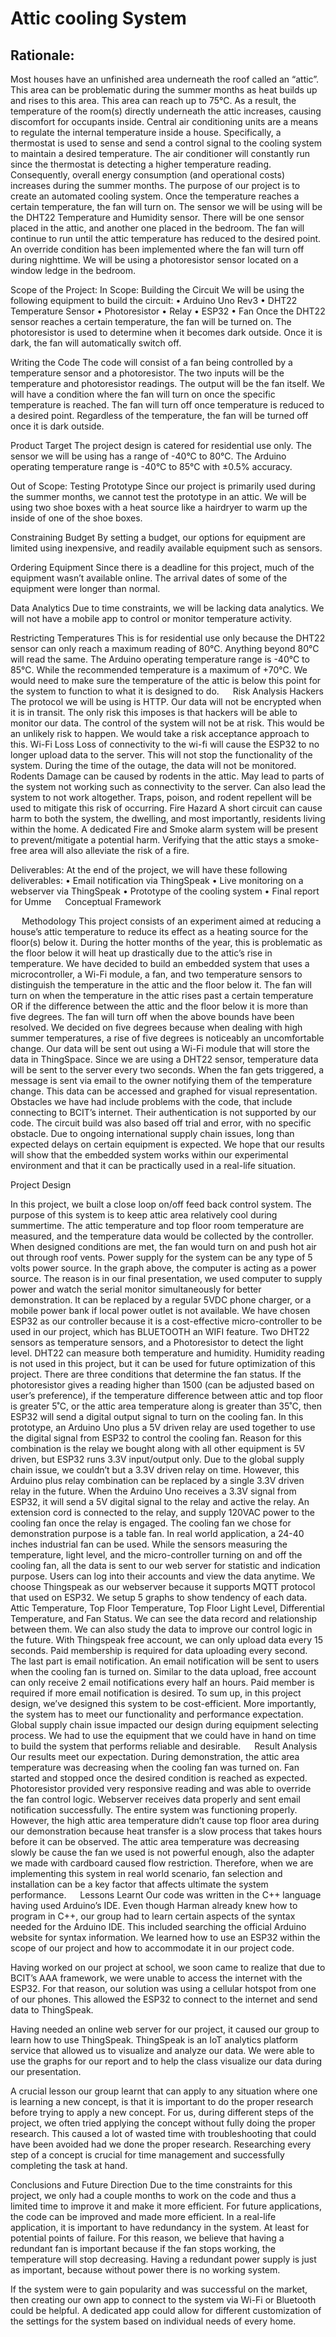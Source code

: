 
# Attic cooling System 
## Rationale:
Most houses have an unfinished area underneath the roof called an “attic”. This area can be problematic during the summer months as heat builds up and rises to this area. This area can reach up to 75°C. As a result, the temperature of the room(s) directly underneath the attic increases, causing discomfort for occupants inside. Central air conditioning units are a means to regulate the internal temperature inside a house. Specifically, a thermostat is used to sense and send a control signal to the cooling system to maintain a desired temperature. The air conditioner will constantly run since the thermostat is detecting a higher temperature reading. Consequently, overall energy consumption (and operational costs) increases during the summer months.
The purpose of our project is to create an automated cooling system. Once the temperature reaches a certain temperature, the fan will turn on. The sensor we will be using will be the DHT22 Temperature and Humidity sensor. There will be one sensor placed in the attic, and another one placed in the bedroom. The fan will continue to run until the attic temperature has reduced to the desired point. 
An override condition has been implemented where the fan will turn off during nighttime. We will be using a photoresistor sensor located on a window ledge in the bedroom.

Scope of the Project:
In Scope:
Building the Circuit
We will be using the following equipment to build the circuit:
•	Arduino Uno Rev3
•	DHT22 Temperature Sensor
•	Photoresistor
•	Relay
•	ESP32
•	Fan
Once the DHT22 sensor reaches a certain temperature, the fan will be turned on. The photoresistor is used to determine when it becomes dark outside. Once it is dark, the fan will automatically switch off.

Writing the Code
The code will consist of a fan being controlled by a temperature sensor and a photoresistor. The two inputs will be the temperature and photoresistor readings. The output will be the fan itself.
We will have a condition where the fan will turn on once the specific temperature is reached. The fan will turn off once temperature is reduced to a desired point. Regardless of the temperature, the fan will be turned off once it is dark outside. 

Product Target
The project design is catered for residential use only. The sensor we will be using has a range of -40°C to 80°C. The Arduino operating temperature range is -40°C to 85°C with ±0.5% accuracy.

Out of Scope:
Testing Prototype
Since our project is primarily used during the summer months, we cannot test the prototype in an attic. We will be using two shoe boxes with a heat source like a hairdryer to warm up the inside of one of the shoe boxes.

Constraining Budget
By setting a budget, our options for equipment are limited using inexpensive, and readily available equipment such as sensors.

Ordering Equipment
Since there is a deadline for this project, much of the equipment wasn’t available online. The arrival dates of some of the equipment were longer than normal. 

Data Analytics
Due to time constraints, we will be lacking data analytics. We will not have a mobile app to control or monitor temperature activity.

Restricting Temperatures
This is for residential use only because the DHT22 sensor can only reach a maximum reading of 80°C. Anything beyond 80°C will read the same.
The Arduino operating temperature range is -40°C to 85°C. While the recommended temperature is a maximum of +70°C. We would need to make sure the temperature of the attic is below this point for the system to function to what it is designed to do.
 
Risk Analysis
Hackers
The protocol we will be using is HTTP. Our data will not be encrypted when it is in transit. The only risk this imposes is that hackers will be able to monitor our data. The control of the system will not be at risk. 
This would be an unlikely risk to happen. We would take a risk acceptance approach to this.
Wi-Fi Loss
Loss of connectivity to the wi-fi will cause the ESP32 to no longer upload data to the server. This will not stop the functionality of the system. During the time of the outage, the data will not be monitored.
Rodents
Damage can be caused by rodents in the attic. May lead to parts of the system not working such as connectivity to the server. Can also lead the system to not work altogether.
Traps, poison, and rodent repellent will be used to mitigate this risk of occurring.
Fire Hazard
A short circuit can cause harm to both the system, the dwelling, and most importantly, residents living within the home. 
A dedicated Fire and Smoke alarm system will be present to prevent/mitigate a potential harm. Verifying that the attic stays a smoke-free area will also alleviate the risk of a fire.

Deliverables:
At the end of the project, we will have these following deliverables:
•	Email notification via ThingSpeak
•	Live monitoring on a webserver via ThingSpeak
•	Prototype of the cooling system
•	Final report for Umme
 
Conceptual Framework

	




	









 
Methodology
This project consists of an experiment aimed at reducing a house’s attic temperature to reduce its effect as a heating source for the floor(s) below it. During the hotter months of the year, this is problematic as the floor below it will heat up drastically due to the attic’s rise in temperature. 
We have decided to build an embedded system that uses a microcontroller, a Wi-Fi module, a fan, and two temperature sensors to distinguish the temperature in the attic and the floor below it. The fan will turn on when the temperature in the attic rises past a certain temperature OR if the difference between the attic and the floor below it is more than five degrees. The fan will turn off when the above bounds have been resolved. We decided on five degrees because when dealing with high summer temperatures, a rise of five degrees is noticeably an uncomfortable change. 
Our data will be sent out using a Wi-Fi module that will store the data in ThingSpace. Since we are using a DHT22 sensor, temperature data will be sent to the server every two seconds. When the fan gets triggered, a message is sent via email to the owner notifying them of the temperature change. This data can be accessed and graphed for visual representation.
Obstacles we have had include problems with the code, that include connecting to BCIT’s internet. Their authentication is not supported by our code. The circuit build was also based off trial and error, with no specific obstacle. Due to ongoing international supply chain issues, long than expected delays on certain equipment is expected.
We hope that our results will show that the embedded system works within our experimental environment and that it can be practically used in a real-life situation.

Project Design
 
In this project, we built a close loop on/off feed back control system. The purpose of this system is to keep attic area relatively cool during summertime. The attic temperature and top floor room temperature are measured, and the temperature data would be collected by the controller. When designed conditions are met, the fan would turn on and push hot air out through roof vents. 
Power supply for the system can be any type of 5 volts power source. In the graph above, the computer is acting as a power source. The reason is in our final presentation, we used computer to supply power and watch the serial monitor simultaneously for better demonstration. It can be replaced by a regular 5VDC phone charger, or a mobile power bank if local power outlet is not available. 
We have chosen ESP32 as our controller because it is a cost-effective micro-controller to be used in our project, which has BLUETOOTH an WIFI feature. Two DHT22 sensors as temperature sensors, and a Photoresistor to detect the light level. DHT22 can measure both temperature and humidity. Humidity reading is not used in this project, but it can be used for future optimization of this project. 
There are three conditions that determine the fan status. If the photoresistor gives a reading higher than 1500 (can be adjusted based on user’s preference), if the temperature difference between attic and top floor is greater 5˚C, or the attic area temperature along is greater than 35˚C, then ESP32 will send a digital output signal to turn on the cooling fan. 
In this prototype, an Arduino Uno plus a 5V driven relay are used together to use the digital signal from ESP32 to control the cooling fan. Reason for this combination is the relay we bought along with all other equipment is 5V driven, but ESP32 runs 3.3V input/output only. Due to the global supply chain issue, we couldn’t but a 3.3V driven relay on time. However, this Arduino plus relay combination can be replaced by a single 3.3V driven relay in the future. 
When the Arduino Uno receives a 3.3V signal from ESP32, it will send a 5V digital signal to the relay and active the relay. An extension cord is connected to the relay, and supply 120VAC power to the cooling fan once the relay is engaged. The cooling fan we chose for demonstration purpose is a table fan. In real world application, a 24-40 inches industrial fan can be used. 
While the sensors measuring the temperature, light level, and the micro-controller turning on and off the cooling fan, all the data is sent to our web server for statistic and indication purpose. Users can log into their accounts and view the data anytime. We choose Thingspeak as our webserver because it supports MQTT protocol that used on ESP32. 
We setup 5 graphs to show tendency of each data. Attic Temperature, Top Floor Temperature, Top Floor Light Level, Differential Temperature, and Fan Status. We can see the data record and relationship between them. We can also study the data to improve our control logic in the future. With Thingspeak free account, we can only upload data every 15 seconds. Paid membership is required for data uploading every second.
The last part is email notification. An email notification will be sent to users when the cooling fan is turned on. Similar to the data upload, free account can only receive 2 email notifications every half an hours. Paid member is required if more email notification is desired. 
To sum up, in this project design, we’ve designed this system to be cost-efficient. More importantly, the system has to meet our functionality and performance expectation. Global supply chain issue impacted our design during equipment selecting process. We had to use the equipment that we could have in hand on time to build the system that performs reliable and desirable. 
 
Result Analysis
Our results meet our expectation. During demonstration, the attic area temperature was decreasing when the cooling fan was turned on. Fan started and stopped once the desired condition is reached as expected.  Photoresistor provided very responsive reading and was able to override the fan control logic. Webserver receives data properly and sent email notification successfully. 
The entire system was functioning properly. However, the high attic area temperature didn’t cause top floor area during our demonstration because heat transfer is a slow process that takes hours before it can be observed. The attic area temperature was decreasing slowly be cause the fan we used is not powerful enough, also the adapter we made with cardboard caused flow restriction. 
Therefore, when we are implementing this system in real world scenario, fan selection and installation can be a key factor that affects ultimate the system performance. 
 
Lessons Learnt
Our code was written in the C++ language having used Arduino’s IDE. Even though Harman already knew how to program in C++, our group had to learn certain aspects of the syntax needed for the Arduino IDE. This included searching the official Arduino website for syntax information.
We learned how to use an ESP32 within the scope of our project and how to accommodate it in our project code.

Having worked on our project at school, we soon came to realize that due to BCIT’s AAA framework, we were unable to access the internet with the ESP32. For that reason, our solution was using a cellular hotspot from one of our phones. This allowed the ESP32 to connect to the internet and send data to ThingSpeak.

Having needed an online web server for our project, it caused our group to learn how to use ThingSpeak. ThingSpeak is an IoT analytics platform service that allowed us to visualize and analyze our data. We were able to use the graphs for our report and to help the class visualize our data during our presentation.

A crucial lesson our group learnt that can apply to any situation where one is learning a new concept, is that it is important to do the proper research before trying to apply a new concept. For us, during different steps of the project, we often tried applying the concept without fully doing the proper research. This caused a lot of wasted time with troubleshooting that could have been avoided had we done the proper research. Researching every step of a concept is crucial for time management and successfully completing the task at hand.

Conclusions and Future Direction
Due to the time constraints for this project, we only had a couple months to work on the code and thus a limited time to improve it and make it more efficient. For future applications, the code can be improved and made more efficient.
In a real-life application, it is important to have redundancy in the system. At least for potential points of failure. For this reason, we believe that having a redundant fan is important because if the fan stops working, the temperature will stop decreasing. Having a redundant power supply is just as important, because without power there is no working system.

If the system were to gain popularity and was successful on the market, then creating our own app to connect to the system via Wi-Fi or Bluetooth could be helpful. A dedicated app could allow for different customization of the settings for the system based on individual needs of every home.
